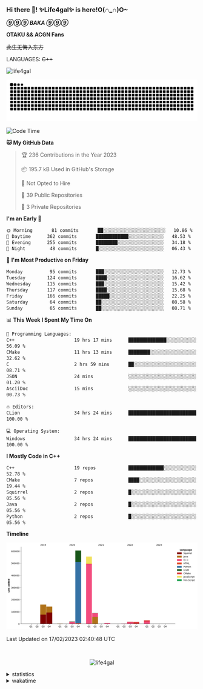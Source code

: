 ### Hi there 👋! ✨Life4gal✨ is here!O(∩_∩)O~

_**⑨⑨⑨ BAKA ⑨⑨⑨**_

**OTAKU && ACGN Fans**

~~此生无悔入东方~~

LANGUAGES: ~~C++~~

<p align="left"> <img src="https://komarev.com/ghpvc/?username=life4gal&label=Profile%20views&color=0e75b6&style=flat" alt="life4gal" /> </p>

![github contribution grid snake animation](https://raw.githubusercontent.com/Life4gal/Life4gal/snake_branch/github-contribution-grid-snake.svg)

<!--START_SECTION:waka-->
![Code Time](http://img.shields.io/badge/Code%20Time-2%2C798%20hrs%206%20mins-blue)

**🐱 My GitHub Data** 

> 🏆 236 Contributions in the Year 2023
 > 
> 📦 195.7 kB Used in GitHub's Storage 
 > 
> 🚫 Not Opted to Hire
 > 
> 📜 39 Public Repositories 
 > 
> 🔑 3 Private Repositories  
 > 
**I'm an Early 🐤** 

```text
🌞 Morning       81 commits       ██░░░░░░░░░░░░░░░░░░░░░░░   10.86 % 
🌆 Daytime      362 commits       ████████████░░░░░░░░░░░░░   48.53 % 
🌃 Evening      255 commits       ████████░░░░░░░░░░░░░░░░░   34.18 % 
🌙 Night         48 commits       █░░░░░░░░░░░░░░░░░░░░░░░░   06.43 % 

```
📅 **I'm Most Productive on Friday** 

```text
Monday          95 commits       ███░░░░░░░░░░░░░░░░░░░░░░   12.73 % 
Tuesday        124 commits       ████░░░░░░░░░░░░░░░░░░░░░   16.62 % 
Wednesday      115 commits       ███░░░░░░░░░░░░░░░░░░░░░░   15.42 % 
Thursday       117 commits       ████░░░░░░░░░░░░░░░░░░░░░   15.68 % 
Friday         166 commits       █████░░░░░░░░░░░░░░░░░░░░   22.25 % 
Saturday        64 commits       ██░░░░░░░░░░░░░░░░░░░░░░░   08.58 % 
Sunday          65 commits       ██░░░░░░░░░░░░░░░░░░░░░░░   08.71 % 

```


📊 **This Week I Spent My Time On** 

```text
💬 Programming Languages: 
C++                      19 hrs 17 mins      ██████████████░░░░░░░░░░░   56.09 % 
CMake                    11 hrs 13 mins      ████████░░░░░░░░░░░░░░░░░   32.62 % 
C                        2 hrs 59 mins       ██░░░░░░░░░░░░░░░░░░░░░░░   08.71 % 
JSON                     24 mins             ░░░░░░░░░░░░░░░░░░░░░░░░░   01.20 % 
AsciiDoc                 15 mins             ░░░░░░░░░░░░░░░░░░░░░░░░░   00.73 % 

🔥 Editors: 
CLion                    34 hrs 24 mins      █████████████████████████   100.00 % 

💻 Operating System: 
Windows                  34 hrs 24 mins      █████████████████████████   100.00 % 

```

**I Mostly Code in C++** 

```text
C++                      19 repos            █████████████░░░░░░░░░░░░   52.78 % 
CMake                    7 repos             ████░░░░░░░░░░░░░░░░░░░░░   19.44 % 
Squirrel                 2 repos             █░░░░░░░░░░░░░░░░░░░░░░░░   05.56 % 
Java                     2 repos             █░░░░░░░░░░░░░░░░░░░░░░░░   05.56 % 
Python                   2 repos             █░░░░░░░░░░░░░░░░░░░░░░░░   05.56 % 

```


**Timeline**

![Chart not found](https://raw.githubusercontent.com/Life4gal/Life4gal/main/charts/bar_graph.png) 


 Last Updated on 17/02/2023 02:40:48 UTC
<!--END_SECTION:waka-->

<img src="https://wakatime.com/share/@Life4gal/86c21846-f841-4004-aed1-e1165eb797d6.svg?sanitize=true" alt=""/>

<p align="center"> <img src="./images/⑨.jpg" alt="life4gal" /> </p>

<details>
	<summary>statistics</summary>
	<img src="https://github-profile-trophy.vercel.app/?username=life4gal" alt=""/>
	<img src="https://github-readme-stats.life4gal.vercel.app/api/top-langs/?username=Life4gal&hide=html&show_icons=true&theme=synthwave&cache_seconds=1800" alt=""/>
	<img src="https://github-readme-stats.life4gal.vercel.app/api?username=Life4gal&show_icons=true&theme=synthwave&cache_seconds=1800" alt=""/>
</details>

<details>
	<summary>wakatime</summary>
	<img src="https://wakatime.com/share/@Life4gal/404666b2-d1ff-4388-94e0-a1935d341f14.svg?sanitize=true" alt=""/>
	<img src="https://wakatime.com/share/@Life4gal/972212ce-6084-4d98-a326-1997606ddf37.svg?sanitize=true" alt=""/>
	<img src="https://wakatime.com/share/@Life4gal/7ae4ead0-e1fd-412a-afcb-da977a5ae5e9.svg?sanitize=true" alt=""/>
</details>
